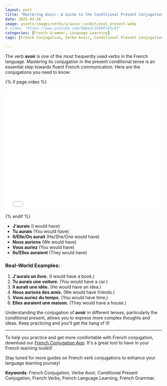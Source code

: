 ```yaml
---
layout: post
title: "Mastering Avoir: A Guide to the Conditional Present Conjugation"
date: 2025-03-28
image: assets/images/verbs/a/avoir_conditional_present.webp
# video: "https://www.youtube.com/embed/19IKRl83c8I"
categories: [French Grammar, Language Learning]
tags: [French Conjugation, Verbe Avoir, Conditional Present Conjugation, French Verbs, French Language Learning]

---
```


The verb **avoir** is one of the most frequently used verbs in the French language. Mastering its conjugation in the present conditional tense is an essential step towards fluent French communication. Here are the conjugations you need to know:

<!-- Video Embed Section -->
{% if page.video %}
<div class="video-embed">
  <iframe width="100%" height="400" src="{{ page.video | escape }}" frameborder="0" allowfullscreen></iframe>
</div>
{% endif %}

- **J'aurais** (I would have)
- **Tu aurais** (You would have)
- **Il/Elle/On aurait** (He/She/One would have)
- **Nous aurions** (We would have)
- **Vous auriez** (You would have)
- **Ils/Elles auraient** (They would have)

### Real-World Examples:

1. **J'aurais un livre.** (I would have a book.)
2. **Tu aurais une voiture.** (You would have a car.)
3. **Il aurait une idée.** (He would have an idea.)
4. **Nous aurions des amis.** (We would have friends.)
5. **Vous auriez du temps.** (You would have time.)
6. **Elles auraient une maison.** (They would have a house.)

Understanding the conjugation of **avoir** in different tenses, particularly the conditional present, allows you to express more complex thoughts and ideas. Keep practicing and you'll get the hang of it!

---

To help you practice and get more comfortable with French conjugation, download our [French Conjugation App]({{site.appStore.url}}). It's a great tool to have in your French learning toolkit!

Stay tuned for more guides on French verb conjugations to enhance your language learning journey!

**Keywords**: French Conjugation, Verbe Avoir, Conditional Present Conjugation, French Verbs, French Language Learning, French Grammar.